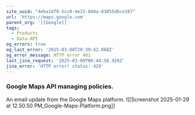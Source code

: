 ```yaml
---
site_uuid: "4eba18f0-5cc0-4e32-840a-83855d6ce167"
url: 'https://maps.google.com'
parent_org: '[[Google]]'
tags:
  - Products
  - Data-API
og_errors: true
og_last_error: '2025-03-08T20:39:42.068Z'
og_error_message: HTTP error 401
last_jina_request: '2025-03-09T06:44:58.926Z'
jina_error: 'HTTP error! status: 429'
---
```


### Google Maps API managing policies. 
An email update from the Google Maps platform.
![[Screenshot 2025-01-29 at 12.50.50 PM_Google-Maps-Platform.png]]
